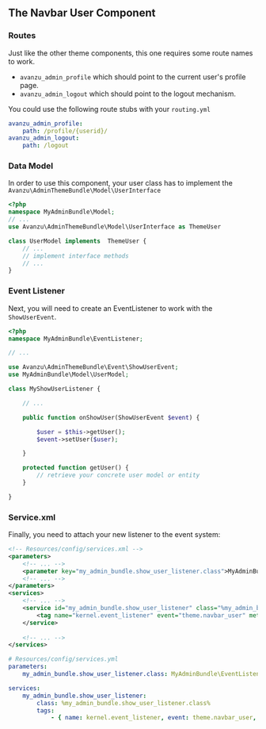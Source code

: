 ## The Navbar User Component

### Routes
Just like the other theme components, this one requires some route names to work.

* `avanzu_admin_profile` which should point to the current user's profile page.
* `avanzu_admin_logout` which should point to the logout mechanism.

You could use the following route stubs with your `routing.yml`
```yaml
avanzu_admin_profile:
    path: /profile/{userid}/
avanzu_admin_logout:
    path: /logout
```

### Data Model

In order to use this component, your user class has to implement the `Avanzu\AdminThemeBundle\Model\UserInterface`
```php
<?php
namespace MyAdminBundle\Model;
// ...
use Avanzu\AdminThemeBundle\Model\UserInterface as ThemeUser

class UserModel implements  ThemeUser {
	// ...
	// implement interface methods
	// ...
}
```
### Event Listener
Next, you will need to create an EventListener to work with the `ShowUserEvent`.
```php
<?php
namespace MyAdminBundle\EventListener;

// ...

use Avanzu\AdminThemeBundle\Event\ShowUserEvent;
use MyAdminBundle\Model\UserModel;

class MyShowUserListener {

	// ...

	public function onShowUser(ShowUserEvent $event) {

		$user = $this->getUser();
		$event->setUser($user);

	}

	protected function getUser() {
		// retrieve your concrete user model or entity
	}

}
```
### Service.xml

Finally, you need to attach your new listener to the event system:
```xml
<!-- Resources/config/services.xml -->
<parameters>
	<!-- ... -->
	<parameter key="my_admin_bundle.show_user_listener.class">MyAdminBundle\EventListener\MyShowUserListener</parameter>
	<!-- ... -->
</parameters>
<services>
	<!-- ... -->
	<service id="my_admin_bundle.show_user_listener" class="%my_admin_bundle.show_user_listener.class%">
        <tag name="kernel.event_listener" event="theme.navbar_user" method="onShowUser" />
    </service>
	
	<!-- ... -->
</services>
```

```yaml
# Resources/config/services.yml
parameters:
    my_admin_bundle.show_user_listener.class: MyAdminBundle\EventListener\MyShowUserListener

services:
    my_admin_bundle.show_user_listener:
        class: %my_admin_bundle.show_user_listener.class%
        tags:
            - { name: kernel.event_listener, event: theme.navbar_user, method: onShowUser }
```
